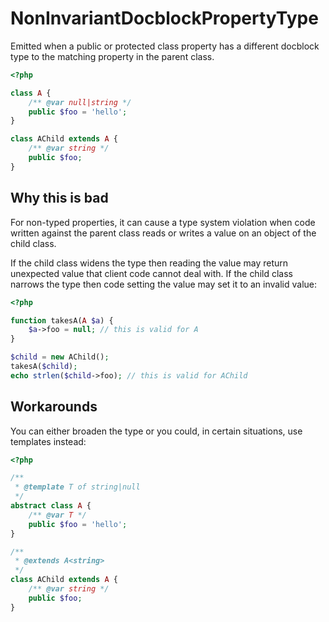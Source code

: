 # NonInvariantDocblockPropertyType

Emitted when a public or protected class property has a different docblock type to the matching property in the parent class.

```php
<?php

class A {
    /** @var null|string */
    public $foo = 'hello';
}

class AChild extends A {
    /** @var string */
    public $foo;
}
```

## Why this is bad

For non-typed properties, it can cause a type system violation when code written against the parent class reads or writes a value on an object of the child class.

If the child class widens the type then reading the value may return unexpected value that client code cannot deal with. If the child class narrows the type then code setting the value may set it to an invalid value:

```php
<?php

function takesA(A $a) {
    $a->foo = null; // this is valid for A
}

$child = new AChild();
takesA($child);
echo strlen($child->foo); // this is valid for AChild
```

## Workarounds

You can either broaden the type or you could, in certain situations, use templates instead:

```php
<?php

/**
 * @template T of string|null
 */
abstract class A {
    /** @var T */
    public $foo = 'hello';
}

/**
 * @extends A<string>
 */
class AChild extends A {
    /** @var string */
    public $foo;
}
```
